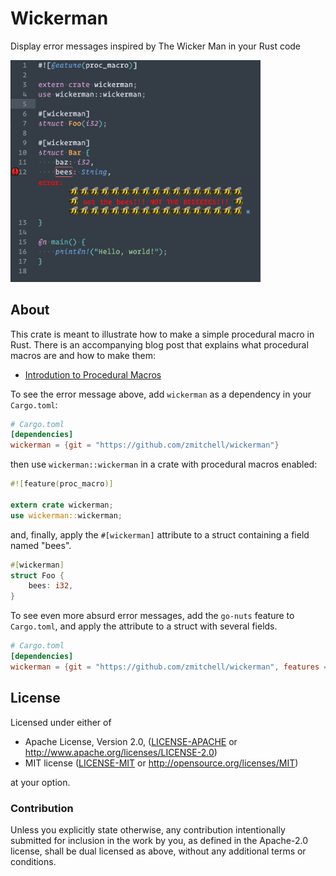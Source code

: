 # Wickerman

Display error messages inspired by The Wicker Man in your Rust code

<img src="not-the-bees-editor.jpg" width="400">

## About

This crate is meant to illustrate how to make a simple procedural macro in Rust. There is an accompanying blog post that explains what procedural macros are and how to make them:

* [Introdution to Procedural Macros](https://tinkering.xyz/posts/introduction-to-proc-macros/)

To see the error message above, add `wickerman` as a dependency in your `Cargo.toml`:
```toml
# Cargo.toml
[dependencies]
wickerman = {git = "https://github.com/zmitchell/wickerman"}
```

then use `wickerman::wickerman` in a crate with procedural macros enabled:
```rust
#![feature(proc_macro)]

extern crate wickerman;
use wickerman::wickerman;
```

and, finally, apply the `#[wickerman]` attribute to a struct containing a field named "bees".

```rust
#[wickerman]
struct Foo {
    bees: i32,
}
```

To see even more absurd error messages, add the `go-nuts` feature to `Cargo.toml`, and apply the attribute to a struct with several fields.

```toml
# Cargo.toml
[dependencies]
wickerman = {git = "https://github.com/zmitchell/wickerman", features = ["go-nuts"]}
```

## License

Licensed under either of

 * Apache License, Version 2.0, ([LICENSE-APACHE](LICENSE-APACHE) or http://www.apache.org/licenses/LICENSE-2.0)
 * MIT license ([LICENSE-MIT](LICENSE-MIT) or http://opensource.org/licenses/MIT)

at your option.

### Contribution

Unless you explicitly state otherwise, any contribution intentionally
submitted for inclusion in the work by you, as defined in the Apache-2.0
license, shall be dual licensed as above, without any additional terms or
conditions.
